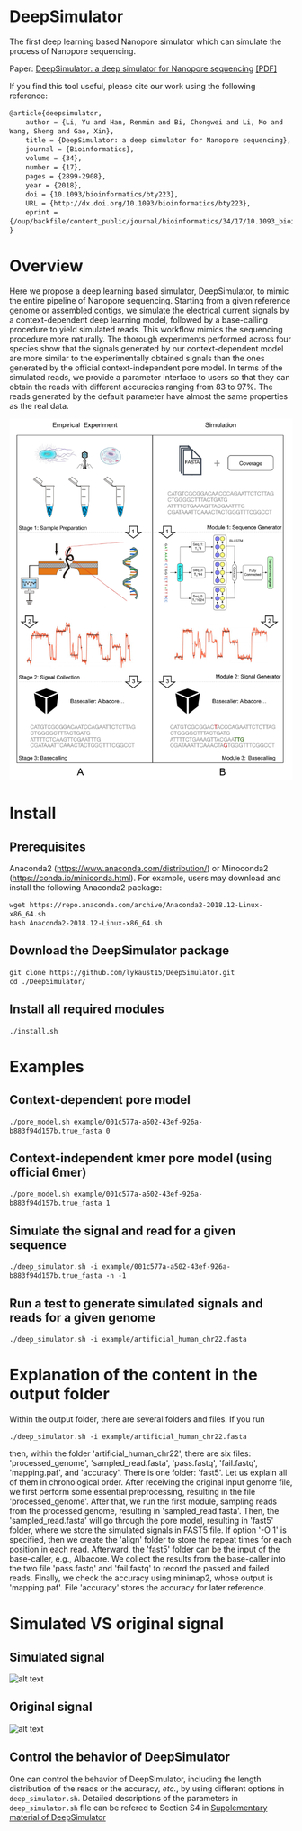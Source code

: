 # DeepSimulator
The first deep learning based Nanopore simulator which can simulate the process of Nanopore sequencing.

Paper: [DeepSimulator: a deep simulator for Nanopore sequencing](https://academic.oup.com/bioinformatics/advance-article/doi/10.1093/bioinformatics/bty223/4962495) [[PDF]](https://drive.google.com/open?id=1TpxZR8lAbcABHBU-Pu8S8gfhvY6vnjn_)

If you find this tool useful, please cite our work using the following reference:
```
@article{deepsimulator,
    author = {Li, Yu and Han, Renmin and Bi, Chongwei and Li, Mo and Wang, Sheng and Gao, Xin},
    title = {DeepSimulator: a deep simulator for Nanopore sequencing},
    journal = {Bioinformatics},
    volume = {34},
    number = {17},
    pages = {2899-2908},
    year = {2018},
    doi = {10.1093/bioinformatics/bty223},
    URL = {http://dx.doi.org/10.1093/bioinformatics/bty223},
    eprint = {/oup/backfile/content_public/journal/bioinformatics/34/17/10.1093_bioinformatics_bty223/2/bty223.pdf}
}

```

# Overview
Here we propose a deep learning based simulator, DeepSimulator, to mimic the entire pipeline of Nanopore sequencing. Starting from a given reference genome or assembled contigs, we simulate the electrical current signals by a context-dependent deep learning model, followed by a base-calling procedure to yield simulated reads. This workflow mimics the sequencing procedure more naturally. The thorough experiments performed across four species show that the signals generated by our context-dependent model are more similar to the experimentally obtained signals than the ones generated by the official context-independent pore model. In terms of the simulated reads, we provide a parameter interface to users so that they can obtain the reads with different accuracies ranging from 83 to 97%. The reads generated by the default parameter have almost the same properties as the real data.

<p align="center">
<img src="https://github.com/realbigws/DeepSimulator/blob/master/example/main_graph.png" width="600"/>
</p>

# Install
## Prerequisites
Anaconda2 (https://www.anaconda.com/distribution/) or Minoconda2 (https://conda.io/miniconda.html).
For example, users may download and install the following Anaconda2 package:
```
wget https://repo.anaconda.com/archive/Anaconda2-2018.12-Linux-x86_64.sh
bash Anaconda2-2018.12-Linux-x86_64.sh
```

## Download the DeepSimulator package
```
git clone https://github.com/lykaust15/DeepSimulator.git
cd ./DeepSimulator/
```

## Install all required modules
```
./install.sh
```

# Examples

## Context-dependent pore model
```
./pore_model.sh example/001c577a-a502-43ef-926a-b883f94d157b.true_fasta 0
```

## Context-independent kmer pore model (using official 6mer)
```
./pore_model.sh example/001c577a-a502-43ef-926a-b883f94d157b.true_fasta 1
```

## Simulate the signal and read for a given sequence
```
./deep_simulator.sh -i example/001c577a-a502-43ef-926a-b883f94d157b.true_fasta -n -1
```

## Run a test to generate simulated signals and reads for a given genome
```
./deep_simulator.sh -i example/artificial_human_chr22.fasta
```

# Explanation of the content in the output folder
Within the output folder, there are several folders and files. If you run
```
./deep_simulator.sh -i example/artificial_human_chr22.fasta
```
then, within the folder 'artificial_human_chr22', there are six files: 'processed_genome', 'sampled_read.fasta', 'pass.fastq', 'fail.fastq', 'mapping.paf', and 'accuracy'. There is one folder: 'fast5'. Let us explain all of them in chronological order. After receiving the original input genome file, we first perform some essential preprocessing, resulting in the file 'processed_genome'. After that, we run the first module, sampling reads from the processed genome, resulting in 'sampled_read.fasta'. Then, the 'sampled_read.fasta' will go through the pore model, resulting in 'fast5' folder, where we store the simulated signals in FAST5 file. If option '-O 1' is specified, then we create the 'align' folder to store the repeat times for each position in each read. Afterward, the 'fast5' folder can be the input of the base-caller, e.g., Albacore. We collect the results from the base-caller into the two file 'pass.fastq' and 'fail.fastq' to record the passed and failed reads. Finally, we check the accuracy using minimap2, whose output is 'mapping.paf'. File 'accuracy' stores the accuracy for later reference.

# Simulated VS original signal

## Simulated signal

![alt text](https://github.com/lykaust15/DeepSimulator/blob/master/example/simulated_signal.png)

## Original signal
![alt text](https://github.com/lykaust15/DeepSimulator/blob/master/example/original_signal.png)


## Control the behavior of DeepSimulator
One can control the behavior of DeepSimulator, including the length distribution of the reads or the accuracy, *etc.*, by using different options in ```deep_simulator.sh```. Detailed descriptions of the parameters in ```deep_simulator.sh``` file can be refered to Section S4 in [Supplementary material of DeepSimulator](https://oup.silverchair-cdn.com/oup/backfile/Content_public/Journal/bioinformatics/34/17/10.1093_bioinformatics_bty223/2/bty223_supplemental_materials.pdf?Expires=2147483647&Signature=v5FSUbbU4eVfQdIo3H3Xrsq6CFVh8azonSxGg1WaAL35maQ0zqIPzdRPTTGUUhlzkLYBnU3Fi4G1DRcXc5YDD4Ea~8ic56zpjBNWQ4qqSZabjH9XwTFyPTbh6IKaHkULi9zKfSl02MxxXfqEJ0Xi72AKRv0Up4j~baWrfyUEKYtEVkzJbpbyAsnZhvPh2WSbFXyPhRhBn~fH9XfrEO9hbMQPSrT9di2Ho85ZBbZ2xS0P~J8sZyi91ulXQHfYSH5rbdaTNAAxRCVbLQUi3iKbJFE5Bl0de66w0mdjfgIZGqrBY9uPoXwW4MYf6H7OwmVXnDc-sjoe73UxO4xHRF17Ag__&Key-Pair-Id=APKAIE5G5CRDK6RD3PGA)

